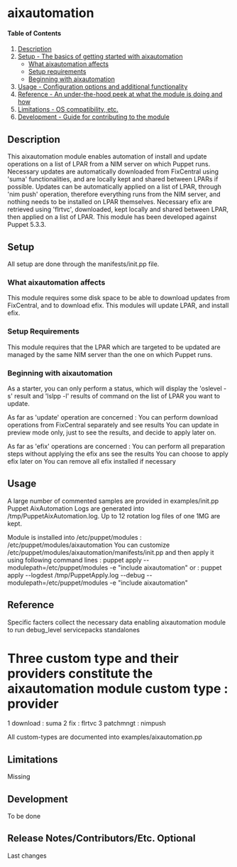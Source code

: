 # aixautomation

#### Table of Contents

1. [Description](#description)
1. [Setup - The basics of getting started with aixautomation](#setup)
    * [What aixautomation affects](#what-aixautomation-affects)
    * [Setup requirements](#setup-requirements)
    * [Beginning with aixautomation](#beginning-with-aixautomation)
1. [Usage - Configuration options and additional functionality](#usage)
1. [Reference - An under-the-hood peek at what the module is doing and how](#reference)
1. [Limitations - OS compatibility, etc.](#limitations)
1. [Development - Guide for contributing to the module](#development)

## Description
 This aixautomation module enables automation of install and update operations on a list 
  of LPAR from a NIM server on which Puppet runs.
 Necessary updates are automatically downloaded from FixCentral using 'suma' functionalities, 
  and are locally kept and shared between LPARs if possible.
 Updates can be automatically applied on a list of LPAR, through 'nim push' operation, therefore 
  everything runs from the NIM server, and nothing needs to be installed on LPAR themselves.
 Necessary efix are retrieved using 'flrtvc', downloaded, kept locally and shared between LPAR, 
  then applied on a list of LPAR.
 This module has been developed against Puppet 5.3.3.  

## Setup
 All setup are done through the manifests/init.pp file.  

### What aixautomation affects 
 This module requires some disk space to be able to download updates from FixCentral, and to download efix.
 This modules will update LPAR, and install efix.

### Setup Requirements 

 This module requires that the LPAR which are targeted to be updated are managed by the same NIM server 
  than the one on which Puppet runs.
 
### Beginning with aixautomation

 As a starter, you can only perform a status, which will display the 'oslevel -s' result and 'lslpp -l' 
  results of command on the list of LPAR you want to update. 
  
 As far as 'update' operation are concerned : 
  You can perform download operations from FixCentral separately and see results
  You can update in preview mode only, just to see the results, and decide to apply later on.
  
 As far as 'efix' operations are concerned :
  You can perform all preparation steps without applying the efix ans see the results
  You can choose to apply efix later on 
  You can remove all efix installed if necessary 
 
## Usage

 A large number of commented samples are provided in examples/init.pp
 Puppet AixAutomation Logs are generated into /tmp/PuppetAixAutomation.log. Up to 12 rotation log files of 
  one 1MG are kept.
 
  Module is installed into /etc/puppet/modules : /etc/puppet/modules/aixautomation
  You can customize /etc/puppet/modules/aixautomation/manifests/init.pp and 
     then apply it using following command lines :
        puppet apply --modulepath=/etc/puppet/modules -e "include aixautomation"
     or : 
        puppet apply --logdest /tmp/PuppetApply.log --debug --modulepath=/etc/puppet/modules -e "include aixautomation"   
 

## Reference

 Specific facters collect the necessary data enabling aixautomation module to run
    debug_level 
    servicepacks
    standalones
 
 Three custom type and their providers constitute the aixautomation module
     custom type  : provider
 =============================
 1   download     : suma
 2   fix          : flrtvc
 3   patchmngt    : nimpush 
   
 All custom-types are documented into examples/aixautomation.pp
   
## Limitations

 Missing 

## Development

 To be done 

## Release Notes/Contributors/Etc. **Optional**

 Last changes
